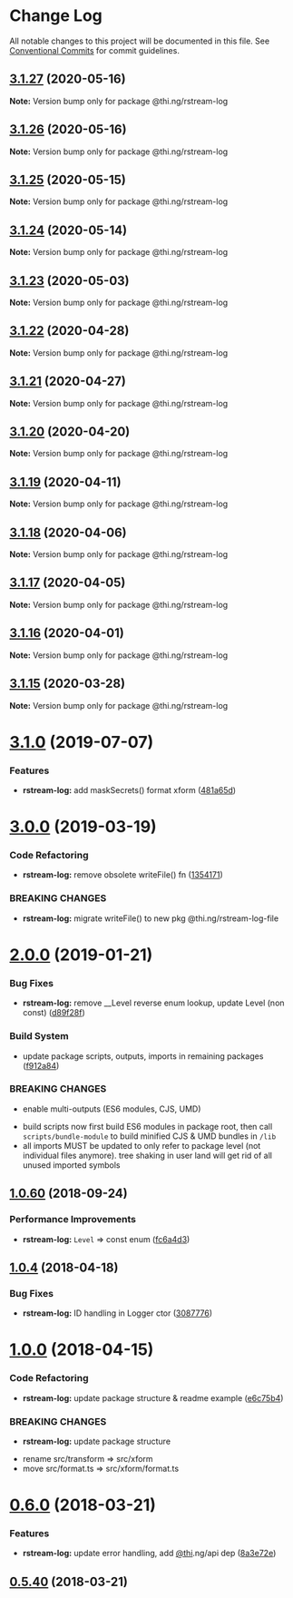 # Change Log

All notable changes to this project will be documented in this file.
See [Conventional Commits](https://conventionalcommits.org) for commit guidelines.

## [3.1.27](https://github.com/thi-ng/umbrella/compare/@thi.ng/rstream-log@3.1.26...@thi.ng/rstream-log@3.1.27) (2020-05-16)

**Note:** Version bump only for package @thi.ng/rstream-log





## [3.1.26](https://github.com/thi-ng/umbrella/compare/@thi.ng/rstream-log@3.1.25...@thi.ng/rstream-log@3.1.26) (2020-05-16)

**Note:** Version bump only for package @thi.ng/rstream-log





## [3.1.25](https://github.com/thi-ng/umbrella/compare/@thi.ng/rstream-log@3.1.24...@thi.ng/rstream-log@3.1.25) (2020-05-15)

**Note:** Version bump only for package @thi.ng/rstream-log





## [3.1.24](https://github.com/thi-ng/umbrella/compare/@thi.ng/rstream-log@3.1.23...@thi.ng/rstream-log@3.1.24) (2020-05-14)

**Note:** Version bump only for package @thi.ng/rstream-log





## [3.1.23](https://github.com/thi-ng/umbrella/compare/@thi.ng/rstream-log@3.1.22...@thi.ng/rstream-log@3.1.23) (2020-05-03)

**Note:** Version bump only for package @thi.ng/rstream-log





## [3.1.22](https://github.com/thi-ng/umbrella/compare/@thi.ng/rstream-log@3.1.21...@thi.ng/rstream-log@3.1.22) (2020-04-28)

**Note:** Version bump only for package @thi.ng/rstream-log





## [3.1.21](https://github.com/thi-ng/umbrella/compare/@thi.ng/rstream-log@3.1.20...@thi.ng/rstream-log@3.1.21) (2020-04-27)

**Note:** Version bump only for package @thi.ng/rstream-log





## [3.1.20](https://github.com/thi-ng/umbrella/compare/@thi.ng/rstream-log@3.1.19...@thi.ng/rstream-log@3.1.20) (2020-04-20)

**Note:** Version bump only for package @thi.ng/rstream-log





## [3.1.19](https://github.com/thi-ng/umbrella/compare/@thi.ng/rstream-log@3.1.18...@thi.ng/rstream-log@3.1.19) (2020-04-11)

**Note:** Version bump only for package @thi.ng/rstream-log





## [3.1.18](https://github.com/thi-ng/umbrella/compare/@thi.ng/rstream-log@3.1.17...@thi.ng/rstream-log@3.1.18) (2020-04-06)

**Note:** Version bump only for package @thi.ng/rstream-log





## [3.1.17](https://github.com/thi-ng/umbrella/compare/@thi.ng/rstream-log@3.1.16...@thi.ng/rstream-log@3.1.17) (2020-04-05)

**Note:** Version bump only for package @thi.ng/rstream-log





## [3.1.16](https://github.com/thi-ng/umbrella/compare/@thi.ng/rstream-log@3.1.15...@thi.ng/rstream-log@3.1.16) (2020-04-01)

**Note:** Version bump only for package @thi.ng/rstream-log





## [3.1.15](https://github.com/thi-ng/umbrella/compare/@thi.ng/rstream-log@3.1.14...@thi.ng/rstream-log@3.1.15) (2020-03-28)

**Note:** Version bump only for package @thi.ng/rstream-log





# [3.1.0](https://github.com/thi-ng/umbrella/compare/@thi.ng/rstream-log@3.0.14...@thi.ng/rstream-log@3.1.0) (2019-07-07)

### Features

* **rstream-log:** add maskSecrets() format xform ([481a65d](https://github.com/thi-ng/umbrella/commit/481a65d))

# [3.0.0](https://github.com/thi-ng/umbrella/compare/@thi.ng/rstream-log@2.0.12...@thi.ng/rstream-log@3.0.0) (2019-03-19)

### Code Refactoring

* **rstream-log:** remove obsolete writeFile() fn ([1354171](https://github.com/thi-ng/umbrella/commit/1354171))

### BREAKING CHANGES

* **rstream-log:** migrate writeFile() to new pkg @thi.ng/rstream-log-file

# [2.0.0](https://github.com/thi-ng/umbrella/compare/@thi.ng/rstream-log@1.0.76...@thi.ng/rstream-log@2.0.0) (2019-01-21)

### Bug Fixes

* **rstream-log:** remove __Level reverse enum lookup, update Level (non const) ([d89f28f](https://github.com/thi-ng/umbrella/commit/d89f28f))

### Build System

* update package scripts, outputs, imports in remaining packages ([f912a84](https://github.com/thi-ng/umbrella/commit/f912a84))

### BREAKING CHANGES

* enable multi-outputs (ES6 modules, CJS, UMD)

- build scripts now first build ES6 modules in package root, then call
  `scripts/bundle-module` to build minified CJS & UMD bundles in `/lib`
- all imports MUST be updated to only refer to package level
  (not individual files anymore). tree shaking in user land will get rid of
  all unused imported symbols

<a name="1.0.60"></a>
## [1.0.60](https://github.com/thi-ng/umbrella/compare/@thi.ng/rstream-log@1.0.59...@thi.ng/rstream-log@1.0.60) (2018-09-24)

### Performance Improvements

* **rstream-log:** `Level` => const enum ([fc6a4d3](https://github.com/thi-ng/umbrella/commit/fc6a4d3))

<a name="1.0.4"></a>
## [1.0.4](https://github.com/thi-ng/umbrella/compare/@thi.ng/rstream-log@1.0.3...@thi.ng/rstream-log@1.0.4) (2018-04-18)

### Bug Fixes

* **rstream-log:** ID handling in Logger ctor ([3087776](https://github.com/thi-ng/umbrella/commit/3087776))

<a name="1.0.0"></a>
# [1.0.0](https://github.com/thi-ng/umbrella/compare/@thi.ng/rstream-log@0.6.9...@thi.ng/rstream-log@1.0.0) (2018-04-15)

### Code Refactoring

* **rstream-log:** update package structure & readme example ([e6c75b4](https://github.com/thi-ng/umbrella/commit/e6c75b4))

### BREAKING CHANGES

* **rstream-log:** update package structure

- rename src/transform => src/xform
- move src/format.ts => src/xform/format.ts

<a name="0.6.0"></a>
# [0.6.0](https://github.com/thi-ng/umbrella/compare/@thi.ng/rstream-log@0.5.40...@thi.ng/rstream-log@0.6.0) (2018-03-21)

### Features

* **rstream-log:** update error handling, add [@thi](https://github.com/thi).ng/api dep ([8a3e72e](https://github.com/thi-ng/umbrella/commit/8a3e72e))

<a name="0.5.40"></a>
## [0.5.40](https://github.com/thi-ng/umbrella/compare/@thi.ng/rstream-log@0.5.39...@thi.ng/rstream-log@0.5.40) (2018-03-21)
